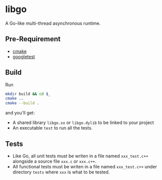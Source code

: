 # libgo

A Go-like multi-thread asynchronous runtime.

## Pre-Requirement

- [cmake](https://cmake.org)
- [googletest](https://github.com/google/googletest)


## Build

Run

```bash
mkdir build && cd $_
cmake ..
cmake --build .
```

and you'll get:

 - A shared library `libgo.so` or `libgo.dylib` to be linked to your project
 - An executable `test` to run all the tests.


## Tests

- Like Go, all unit tests must be writen in a file named `xxx_test.c++` alongside a source file `xxx.c` or `xxx.c++`.
- All functional tests must be writen in a file named `xxx_test.c++` under directory `tests` where `xxx` is what to be tested.
